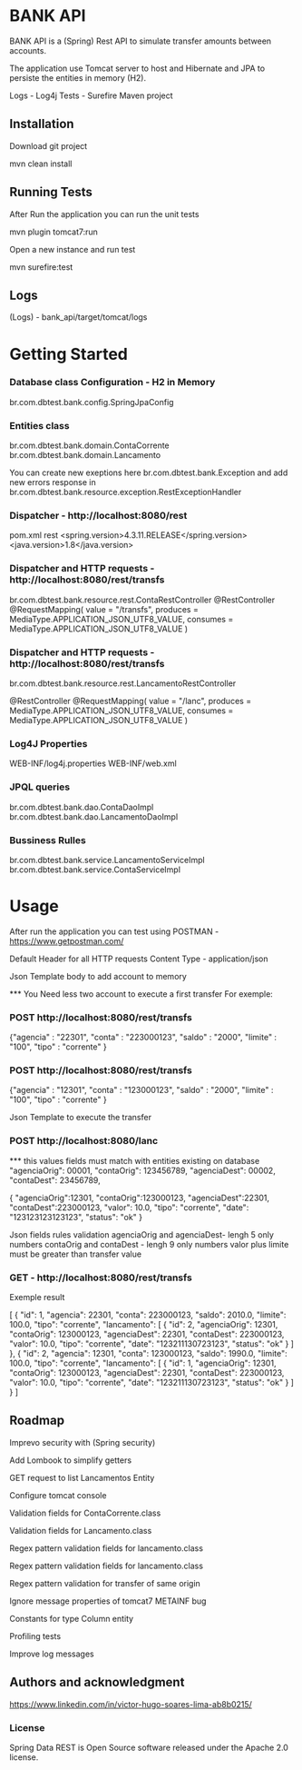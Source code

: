 # BANK API


BANK API is a (Spring) Rest API to simulate transfer amounts between accounts.

The application use Tomcat server to host and Hibernate and JPA to persiste the entities in memory (H2).


Logs - Log4j
Tests - Surefire
Maven project

## Installation

Download  git project

mvn clean install



## Running Tests

After Run the application you can run the unit tests

mvn plugin tomcat7:run

Open a new instance and run test

mvn surefire:test

## Logs

(Logs) - bank_api/target/tomcat/logs

# Getting Started

### Database class Configuration - H2 in Memory
br.com.dbtest.bank.config.SpringJpaConfig


### Entities class
br.com.dbtest.bank.domain.ContaCorrente
br.com.dbtest.bank.domain.Lancamento


You can create new exeptions here
br.com.dbtest.bank.Exception
and add new errors response in
br.com.dbtest.bank.resource.exception.RestExceptionHandler


### Dispatcher - http://localhost:8080/rest 

pom.xml
<properties>
        <project>rest</project>
        <spring.version>4.3.11.RELEASE</spring.version>
        <java.version>1.8</java.version>
</properties>

### Dispatcher and HTTP requests - http://localhost:8080/rest/transfs
br.com.dbtest.bank.resource.rest.ContaRestController
@RestController
@RequestMapping(
        value = "/transfs",
        produces = MediaType.APPLICATION_JSON_UTF8_VALUE,
        consumes = MediaType.APPLICATION_JSON_UTF8_VALUE
)

### Dispatcher and HTTP requests - http://localhost:8080/rest/transfs
br.com.dbtest.bank.resource.rest.LancamentoRestController

@RestController
@RequestMapping(
        value = "/lanc",
        produces = MediaType.APPLICATION_JSON_UTF8_VALUE,
        consumes = MediaType.APPLICATION_JSON_UTF8_VALUE
)

### Log4J Properties
WEB-INF/log4j.properties
WEB-INF/web.xml

### JPQL queries
br.com.dbtest.bank.dao.ContaDaoImpl
br.com.dbtest.bank.dao.LancamentoDaoImpl

### Bussiness Rulles

br.com.dbtest.bank.service.LancamentoServiceImpl
br.com.dbtest.bank.service.ContaServiceImpl


# Usage

After run the application you can test using POSTMAN - https://www.getpostman.com/

Default Header for all HTTP requests
Content Type - application/json

Json Template body to add account to memory

*** You Need less two account to execute a first transfer
For exemple:

### POST http://localhost:8080/rest/transfs

{"agencia" : "22301",
"conta" : "223000123",
"saldo" : "2000",
"limite" : "100",
"tipo" : "corrente"
}

### POST http://localhost:8080/rest/transfs

{"agencia" : "12301",
"conta" : "123000123",
"saldo" : "2000",
"limite" : "100",
"tipo" : "corrente"
}

Json Template to execute the transfer
### POST http://localhost:8080/lanc

*** this values fields must match with entities existing on database
"agenciaOrig": 00001,
"contaOrig": 123456789,
"agenciaDest": 00002,
"contaDest": 23456789,

{
    "agenciaOrig":12301,
    "contaOrig":123000123,
    "agenciaDest":22301,
    "contaDest":223000123,
    "valor": 10.0,
    "tipo": "corrente",
    "date": "123123123123123",
    "status": "ok"
}

Json fields rules validation
agenciaOrig and agenciaDest- lengh 5 only numbers
contaOrig and contaDest - lengh 9 only numbers
valor plus limite must be greater than transfer value

### GET - http://localhost:8080/rest/transfs

Exemple result

[
    {
        "id": 1,
        "agencia": 22301,
        "conta": 223000123,
        "saldo": 2010.0,
        "limite": 100.0,
        "tipo": "corrente",
        "lancamento": [
            {
                "id": 2,
                "agenciaOrig": 12301,
                "contaOrig": 123000123,
                "agenciaDest": 22301,
                "contaDest": 223000123,
                "valor": 10.0,
                "tipo": "corrente",
                "date": "123211130723123",
                "status": "ok"
            }
        ]
    },
    {
        "id": 2,
        "agencia": 12301,
        "conta": 123000123,
        "saldo": 1990.0,
        "limite": 100.0,
        "tipo": "corrente",
        "lancamento": [
            {
                "id": 1,
                "agenciaOrig": 12301,
                "contaOrig": 123000123,
                "agenciaDest": 22301,
                "contaDest": 223000123,
                "valor": 10.0,
                "tipo": "corrente",
                "date": "123211130723123",
                "status": "ok"
            }
        ]
    }
]



## Roadmap


Imprevo security with (Spring security)

Add Lombook to simplify getters

GET request to list Lancamentos Entity

Configure tomcat console

Validation fields for ContaCorrente.class

Validation fields for Lancamento.class

Regex pattern validation fields for lancamento.class

Regex pattern validation fields for lancamento.class

Regex pattern  validation for transfer of same origin

Ignore message properties of tomcat7 METAINF bug

Constants for type Column entity

Profiling tests

Improve log messages

## Authors and acknowledgment
https://www.linkedin.com/in/victor-hugo-soares-lima-ab8b0215/

### License
Spring Data REST is Open Source software released under the Apache 2.0 license.

